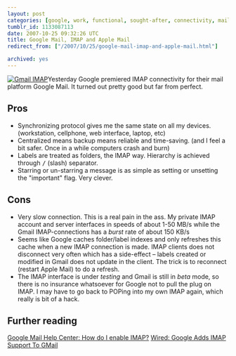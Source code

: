 ```yaml
---
layout: post
categories: [google, work, functional, sought-after, connectivity, mail, imap, gmail]
tumblr_id: 1133087113  
date: 2007-10-25 09:32:26 UTC
title: Google Mail, IMAP and Apple Mail
redirect_from: ["/2007/10/25/google-mail-imap-and-apple-mail.html"]

archived: yes
---
```


<a class="right" href='/attachments/2007/10/picture-15.png' title='Gmail IMAP'><img src='/attachments/2007/10/picture-15.thumbnail.png' alt='Gmail IMAP' /></a>Yesterday Google premiered IMAP connectivity for their mail platform Google Mail. It turned out pretty good but far from perfect.

<h2>Pros</h2>
<ul>
<li>Synchronizing protocol gives me the same state on all my devices. (workstation, cellphone, web interface, laptop, etc)</li>
<li>Centralized means backup means reliable and time-saving. (and I feel a bit safer. Once in a while computers crash and burn)</li>
<li>Labels are treated as folders, the IMAP way. Hierarchy is achieved through <tt>/</tt> (slash) separator.</li>
<li>Starring or un-starring a message is as simple as setting or unsetting the "important" flag. Very clever.</li>
</ul>

<h2>Cons</h2>
<ul>
<li>Very slow connection. This is a real pain in the ass. My private IMAP account and server interfaces in speeds of about 1-50 MB/s while the Gmail IMAP-connections has a <em>burst</em> rate of about 150 KB/s</li>
<li>Seems like Google caches folder/label indexes and only refreshes this cache when a new IMAP connection is made. IMAP clients does not disconnect very often which has a side-effect – labels created or modified in Gmail does not update in the client. The trick is to reconnect (restart Apple Mail) to do a refresh.</li>
<li>The IMAP interface is under <em>testing</em> and Gmail is still in <em>beta</em> mode, so there is no insurance whatsoever for Google not to pull the plug on IMAP. I may have to go back to POPing into my own IMAP again, which really is bit of a hack.</li>
</ul>

<h2>Further reading</h2>
<a href="http://mail.google.com/support/bin/answer.py?answer=77695">Google Mail Help Center: How do I enable IMAP?</a>
<a href="http://blog.wired.com/monkeybites/2007/10/google-adds-ima.html">Wired: Google Adds IMAP Support To GMail</a>

